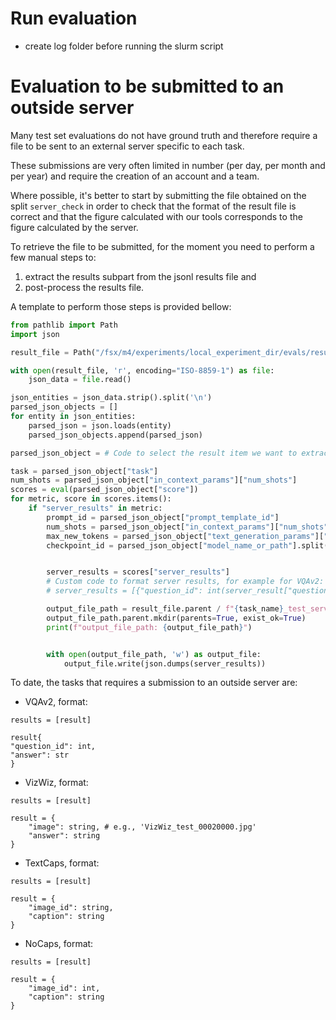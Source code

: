 # Run evaluation

- create log folder before running the slurm script

<!-- # Push the metrics to Wandb

Currently, this step is done manually. The purpose of this section is to describe the process used.

Here are the steps to follow:
1. Run a slurm script that will evaluate all the checkpoints saved for a training on a single task (e.g. see for example the slurm script [`tr_18`](experiments/evaluation/vloom/tr_18/tr_18.slurm)). Be careful to put `%x_%A_%a` in the title of the log files,
2. Note the common job id `JOB_ARRAY_COMMON_ID` for the whole jobarray which correspond to `%A` in the log file name,
3. Go to the folder containing the produced log files and run `grep "'Evaluate the checkpoint: \|<TASK_NAME>Vgpt2ZeroShoter<METRIC> <JOB_NAME>_<JOB_ARRAY_COMMON_ID>*` - where `<TASK_NAME>`, , `<METRIC>`, `<JOB_NAME>`, and `<JOB_ARRAY_COMMON_ID>` should be replaced accordingly - then copy the result
4. Use the [push_results_to_wandb.py](/home/lucile_huggingface_co/repos/m4/experiments/evaluation/vloom/utils/push_results_to_wandb.py) script to push the results to Wandb by changing the values of variables `run_name` and `content`. -->

# Evaluation to be submitted to an outside server

Many test set evaluations do not have ground truth and therefore require a file to be sent to an external server specific to each task.

These submissions are very often limited in number (per day, per month and per year) and require the creation of an account and a team.

Where possible, it's better to start by submitting the file obtained on the split `server_check` in order to check that the format of the result file is correct and that the figure calculated with our tools corresponds to the figure calculated by the server.

To retrieve the file to be submitted, for the moment you need to perform a few manual steps to:

1. extract the results subpart from the jsonl results file and
2. post-process the results file.

A template to perform those steps is provided bellow:

```python
from pathlib import Path
import json

result_file = Path("/fsx/m4/experiments/local_experiment_dir/evals/results/tr_190_01_64n_check_server_evaluations.jsonl")

with open(result_file, 'r', encoding="ISO-8859-1") as file:
    json_data = file.read()

json_entities = json_data.strip().split('\n')
parsed_json_objects = []
for entity in json_entities:
    parsed_json = json.loads(entity)
    parsed_json_objects.append(parsed_json)

parsed_json_object = # Code to select the result item we want to extract

task = parsed_json_object["task"]
num_shots = parsed_json_object["in_context_params"]["num_shots"]
scores = eval(parsed_json_object["score"])
for metric, score in scores.items():
    if "server_results" in metric:
        prompt_id = parsed_json_object["prompt_template_id"]
        num_shots = parsed_json_object["in_context_params"]["num_shots"]
        max_new_tokens = parsed_json_object["text_generation_params"]["max_new_tokens"]
        checkpoint_id = parsed_json_object["model_name_or_path"].split("/")[-2].split("-")[-1]


        server_results = scores["server_results"]
        # Custom code to format server results, for example for VQAv2:
        # server_results = [{"question_id": int(server_result["question_id"]), "answer": server_result["answer"]} for server_result in server_results]

        output_file_path = result_file.parent / f"{task_name}_test_server_results" / f"CHANGEME_{checkpoint_id}_num_shots_{num_shots}_promptid_{prompt_id}_max_new_toks_{max_new_tokens}_{task_name}_result.json"
        output_file_path.parent.mkdir(parents=True, exist_ok=True)
        print(f"output_file_path: {output_file_path}")


        with open(output_file_path, 'w') as output_file:
            output_file.write(json.dumps(server_results))
```

To date, the tasks that requires a submission to an outside server are:
- VQAv2, format:
```
results = [result]

result{
"question_id": int,
"answer": str
}
```
- VizWiz, format:
```
results = [result]

result = {
    "image": string, # e.g., 'VizWiz_test_00020000.jpg'
    "answer": string
}
```
- TextCaps, format:
```
results = [result]

result = {
    "image_id": string,
    "caption": string
}
```
- NoCaps, format:
```
results = [result]

result = {
    "image_id": int,
    "caption": string
}
```
